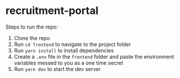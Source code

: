 # recruitment-portal

Steps to run the repo:
1. Clone the repo
2. Run `cd frontend` to navigate to the project folder
3. Run `yarn install` to install dependencies
4. Create a `.env` file in the `frontend` folder and paste the environment variables messed to you as a one time secret
5. Run `yarn dev` to start the dev server
